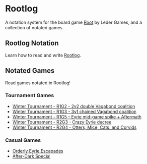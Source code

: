 # Rootlog
A notation system for the board game [Root](https://ledergames.com/products/root-a-game-of-woodland-might-and-right) by Leder Games, and a collection of notated games.

## Rootlog Notation

Learn how to read and write [Rootlog](https://github.com/Vagabottos/Rootlog/blob/master/Rootlog_V2.md).

## Notated Games

Read games notated in Rootlog!

### Tournament Games

* [Winter Tournament - R1G2 - 2v2 double Vagabond coalition](https://github.com/Vagabottos/Rootlog/blob/master/Games/2020_11_19_winter_tournament_r1g2.rootlog)
* [Winter Tournament - R1G3 - 3v1 chained Vagabond coalition](https://github.com/Vagabottos/Rootlog/blob/master/Games/2020_11_26_winter_tournament_r1g3.rootlog)
* [Winter Tournament - R1G5 - Eyrie mid-game spike + Aftermath](https://github.com/Vagabottos/Rootlog/blob/master/Games/2020_11_20_winter_tournament_r1g5.rootlog)
* [Winter Tournament - R2G3 - Crazy Eyrie decree](https://github.com/Vagabottos/Rootlog/blob/master/Games/2020_11_25_winter_tournament_r2g3.rootlog)
* [Winter Tournament - R2G4 - Otters, Mice, Cats, and Corvids](https://github.com/Vagabottos/Rootlog/blob/master/Games/2020_11_24_winter_tournament_r2g4.rootlog)

### Casual Games

* [Orderly Eyrie Escapades](https://github.com/Vagabottos/Rootlog/blob/master/Games/2020_11_19_orderly_eyrie.rootlog)
* [After-Dark Special](https://github.com/Vagabottos/Rootlog/blob/master/Games/2020_12_05_after_dark_special.rootlog)